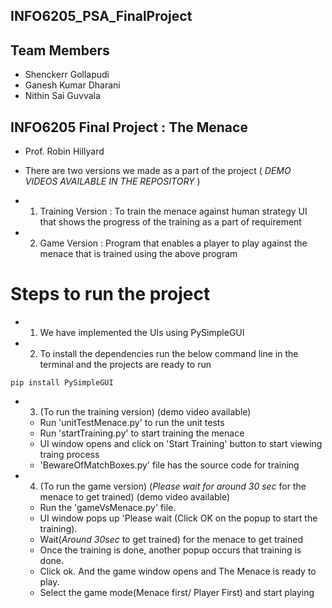 ## INFO6205_PSA_FinalProject
## Team Members

- Shenckerr Gollapudi
- Ganesh Kumar Dharani
- Nithin Sai Guvvala

## INFO6205 Final Project : The Menace
- Prof. Robin Hillyard

- There are two versions we made as a part of the project ( *DEMO VIDEOS AVAILABLE IN THE REPOSITORY* )

- 1. Training Version : To train the menace against human strategy UI that shows the progress of the training as a part of requirement
- 2. Game Version : Program that enables a player to play against the menace that is trained using the above program

# Steps to run the project

- 1. We have implemented the UIs using PySimpleGUI
- 2. To install the dependencies run the below command line in the terminal and the projects are ready to run
```
pip install PySimpleGUI
```

- 3. (To run the training version) (demo video available)
	- Run 'unitTestMenace.py' to run the unit tests
	- Run 'startTraining.py' to start training the menace 
	- UI window opens and click on 'Start Training' button to start viewing traing process
	- 'BewareOfMatchBoxes.py' file has the source code for training


- 4. (To run the game version) (*Please wait for around 30 sec* for the menace to get trained) (demo video available)
	- Run the 'gameVsMenace.py' file. 
	- UI window pops up 'Please wait (Click OK on the popup to start the training). 
	- Wait(*Around 30sec* to get trained) for the menace to get trained 
	- Once the training is done, another popup occurs that training is done. 
	- Click ok. And the game window opens and The Menace is ready to play.
	- Select the game mode(Menace first/ Player First) and start playing


